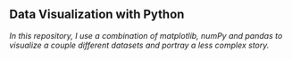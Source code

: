 ## Data Visualization with Python

<i>In this repository, I use a combination of matplotlib, numPy and pandas to visualize a couple different datasets and portray a less complex story.</i>
